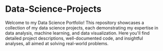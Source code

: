 # Data-Science-Projects
Welcome to my Data Science Portfolio! This repository showcases a collection of my data science projects, each demonstrating my expertise in data analysis, machine learning, and data visualization. Here you'll find detailed project descriptions, well-documented code, and insightful analyses, all aimed at solving real-world problems.

